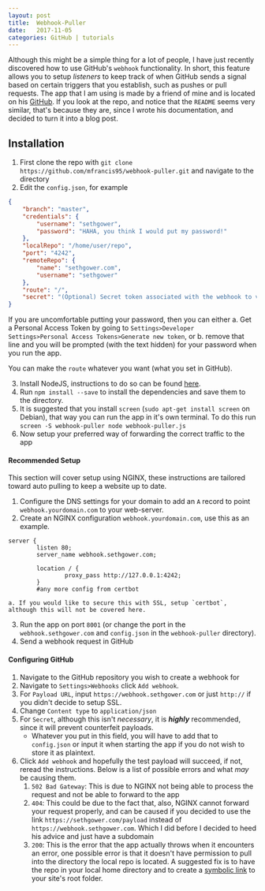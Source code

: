 ```yaml
---
layout: post
title:  Webhook-Puller
date:   2017-11-05
categories: GitHub | tutorials
---
```


Although this might be a simple thing for a lot of people, I have just recently discovered how to use GitHub's `webhook` functionality. In short, this feature allows you to setup *listeners* to keep track of when GitHub sends a signal based on certain triggers that you establish, such as pushes or pull requests. The app that I am using is made by a friend of mine and is located on his [GitHub](https://github.com/mfrancis95/webhook-puller). If you look at the repo, and notice that the `README` seems very similar, that's because they are, since I wrote his documentation, and decided to turn it into a blog post.  

## Installation

1. First clone the repo with `git clone https://github.com/mfrancis95/webhook-puller.git` and navigate to the directory
2. Edit the `config.json`, for example
```json
{
    "branch": "master",
    "credentials": {
        "username": "sethgower",
        "password": "HAHA, you think I would put my password!"
    },
    "localRepo": "/home/user/repo",
    "port": "4242",
    "remoteRepo": {
        "name": "sethgower.com",
        "username": "sethgower"
    },
    "route": "/",
    "secret": "(Optional) Secret token associated with the webhook to validate the payload"
}
```
If you are uncomfortable putting your password, then you can either
  a. Get a Personal Access Token by going to `Settings>Developer Settings>Personal Access Tokens>Generate new token`, or
  b. remove that line and you will be prompted (with the text hidden) for your password when you run the app.<br>

You can make the `route` whatever you want (what you set in GitHub).

3. Install NodeJS, instructions to do so can be found [here](https://nodejs.org/en/download/package-manager/).
4. Run `npm install --save` to install the dependencies and save them to the directory.
5. It is suggested that you install `screen` (`sudo apt-get install screen` on Debian), that way you can run the app in it's own terminal. To do this run `screen -S webhook-puller node webhook-puller.js`
6. Now setup your preferred way of forwarding the correct traffic to the app

#### Recommended Setup

This section will cover setup using NGINX, these instructions are tailored toward auto pulling to keep a website up to date.

1. Configure the DNS settings for your domain to add an `A` record to point `webhook.yourdomain.com` to your web-server.
2. Create an NGINX configuration `webhook.yourdomain.com`, use this as an example.
```
server {
        listen 80;
        server_name webhook.sethgower.com;

        location / {
                proxy_pass http://127.0.0.1:4242;
        }
        #any more config from certbot
```
    a. If you would like to secure this with SSL, setup `certbot`, although this will not be covered here.
3. Run the app on port `8001` (or change the port in the `webhook.sethgower.com` and `config.json` in the `webhook-puller` directory).
4. Send a webhook request in GitHub

#### Configuring GitHub

1. Navigate to the GitHub repository you wish to create a webhook for
2. Navigate to `Settings>Webhooks` click `Add webhook`.
3. For `Payload URL`, input `https://webhook.sethgower.com` or just `http://` if you didn't decide to setup SSL.
4. Change `Content type` to `application/json`
5. For `Secret`, although this isn't *necessary*, it is ***highly*** recommended, since it will prevent counterfeit payloads.
    - Whatever you put in this field, you will have to add that to `config.json` or input it when starting the app if you do not wish to store it as plaintext.
 6. Click `Add webhook` and hopefully the test payload will succeed, if not, reread the instructions. Below is a list of possible errors and what *may* be causing them.
    1. `502 Bad Gateway`: This is due to NGINX not being able to process the request and not be able to forward to the app
    2. `404`: This could be due to the fact that, also, NGINX cannot forward your request properly, and can be caused if you decided to use the link `https://sethgower.com/payload` instead of `https://webhook.sethgower.com`. Which I did before I decided to heed his advice and just have a subdomain
    3. `200`: This is the error that the app actually throws when it encounters an error, one possible error is that it doesn't have permission to pull into the directory the local repo is located. A suggested fix is to have the repo in your local home directory and to create a [symbolic link](http://man7.org/linux/man-pages/man1/ln.1.html) to your site's root folder.
